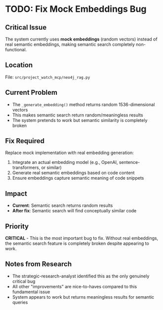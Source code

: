 # TODO: Fix Mock Embeddings Bug

## Critical Issue
The system currently uses **mock embeddings** (random vectors) instead of real semantic embeddings, making semantic search completely non-functional.

## Location
File: `src/project_watch_mcp/neo4j_rag.py`

## Current Problem
- The `_generate_embedding()` method returns random 1536-dimensional vectors
- This makes semantic search return random/meaningless results
- The system pretends to work but semantic similarity is completely broken

## Fix Required
Replace mock implementation with real embedding generation:
1. Integrate an actual embedding model (e.g., OpenAI, sentence-transformers, or similar)
2. Generate real semantic embeddings based on code content
3. Ensure embeddings capture semantic meaning of code snippets

## Impact
- **Current**: Semantic search returns random results
- **After fix**: Semantic search will find conceptually similar code

## Priority
**CRITICAL** - This is the most important bug to fix. Without real embeddings, the semantic search feature is completely broken despite appearing to work.

## Notes from Research
- The strategic-research-analyst identified this as the only genuinely critical bug
- All other "improvements" are nice-to-haves compared to this fundamental issue
- System appears to work but returns meaningless results for semantic queries